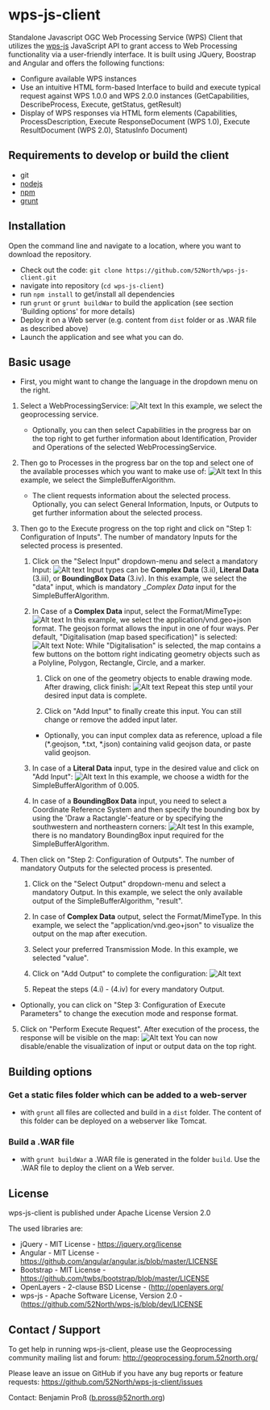 wps-js-client
=============

Standalone Javascript OGC Web Processing Service (WPS) Client that utilizes the [wps-js](https://github.com/52North/wps-js) JavaScript API to grant access to Web Processing functionality via a user-friendly interface. It is built using JQuery, Boostrap and Angular and offers the following functions:

-	Configure available WPS instances
-	Use an intuitive HTML form-based Interface to build and execute typical request against WPS 1.0.0 and WPS 2.0.0 instances (GetCapabilities, DescribeProcess, Execute, getStatus, getResult)
-	Display of WPS responses via HTML form elements (Capabilities, ProcessDescription, Execute ResponseDocument (WPS 1.0), Execute ResultDocument (WPS 2.0), StatusInfo Document)

Requirements to develop or build the client
-------------------------------------------

-	git
-	[nodejs](https://nodejs.org)
-	[npm](https://www.npmjs.com/)
-	[grunt](http://gruntjs.com/)

Installation
----------------------------

Open the command line and navigate to a location, where you want to download the repository.

-	Check out the code: `git clone https://github.com/52North/wps-js-client.git`
- navigate into repository (`cd wps-js-client`)
-	run `npm install` to get/install all dependencies
- run `grunt` or `grunt buildWar` to build the application (see section 'Building options' for more details)
-	Deploy it on a Web server (e.g. content from `dist` folder or as .WAR file as described above)
-	Launch the application and see what you can do.

Basic usage
----------------------------

* First, you might want to change the language in the dropdown menu on the right.

1. Select a WebProcessingService:
![Alt text](https://github.com/cDanowski/wps-js-client/blob/master/screenshots/WPS_selection.png "WPS selection")
In this example, we select the geoprocessing service.
    
    * Optionally, you can then select Capabilities in the progress bar on the top right to get further information about Identification, Provider and Operations of the selected WebProcessingService.

2. Then go to Processes in the progress bar on the top and select one of the available processes which you want to make use of:
![Alt text](https://github.com/cDanowski/wps-js-client/blob/master/screenshots/Process_selection.png "Process selection")
In this example, we select the SimpleBufferAlgorithm.

    * The client requests information about the selected process. Optionally, you can select General Information, Inputs, or Outputs to get further information about the selected process.

3. Then go to the Execute progress on the top right and click on "Step 1: Configuration of Inputs".
The number of mandatory Inputs for the selected process is presented. 
    1. Click on the "Select Input" dropdown-menu and select a mandatory Input:
    ![Alt text](https://github.com/cDanowski/wps-js-client/blob/master/screenshots/Select_input.png "Input selection")
    Input types can be __Complex Data__ (3.ii), __Literal Data__ (3.iii), or __BoundingBox Data__ (3.iv).
    In this example, we select the "data" input, which is mandatory __Complex Data_ input for the SimpleBufferAlgorithm.

    2. In Case of a __Complex Data__ input, select the Format/MimeType:
    ![Alt text](https://github.com/cDanowski/wps-js-client/blob/master/screenshots/geojson_selection.png "Geojson format selection")
    In this example, we select the application/vnd.geo+json format. The geojson format allows the input in one of four ways. Per default, "Digitalisation (map based specification)" is selected:
    ![Alt text](https://github.com/cDanowski/wps-js-client/blob/master/screenshots/digitalision_setup.png "Digitalisation setup")
    Note: While "Digitalisation" is selected, the map contains a few buttons on the bottom right indicating geometry objects such as a Polyline, Polygon, Rectangle, Circle, and a marker.

        1. Click on one of the geometry objects to enable drawing mode. After drawing, click finish:
        ![Alt text](https://github.com/cDanowski/wps-js-client/blob/master/screenshots/polyline_drawing.png "Drawing a Polyline")
        Repeat this step until your desired input data is complete.

        2. Click on "Add Input" to finally create this input. You can still change or remove the added input later.
        * Optionally, you can input complex data as reference, upload a file (*.geojson, *.txt, *.json) containing valid geojson data, or paste valid geojson. 

    3. In case of a __Literal Data__ input, type in the desired value and click on "Add Input":
    ![Alt text](https://github.com/cDanowski/wps-js-client/blob/master/screenshots/literal_data_input.png "Entering a literal input")
    In this example, we choose a width for the SimpleBufferAlgorithm of 0.005.

    4. In case of a __BoundingBox Data__ input, you need to select a Coordinate Reference System and then specify the bounding box by using the 'Draw a Ractangle'-feature or by specifying the southwestern and northeastern corners:
    ![Alt test](https://github.com/cDanowski/wps-js-client/blob/master/screenshots/BoundingBox_input.png "Input of a BoundingBox")
    In this example, there is no mandatory BoundingBox input required for the SimpleBufferAlgorithm.

4. Then click on "Step 2: Configuration of Outputs".
The number of mandatory Outputs for the selected process is presented.
    1. Click on the "Select Output" dropdown-menu and select a mandatory Output.
    In this example, we select the only available output of the SimpleBufferAlgorithm, "result".

    2. In case of __Complex Data__ output, select the Format/MimeType.
    In this example, we select the "application/vnd.geo+json" to visualize the output on the map after execution.

    3. Select your preferred Transmission Mode. In this example, we selected "value".

    4. Click on "Add Output" to complete the configuration:
    ![Alt text](https://github.com/cDanowski/wps-js-client/blob/master/screenshots/add_output.png "Adding the output")

    5. Repeat the steps (4.i) - (4.iv) for every mandatory Output.

* Optionally, you can click on "Step 3: Configuration of Execute Parameters" to change the execution mode and response format.

5. Click on "Perform Execute Request". After execution of the process, the response will be visible on the map:
![Alt text](https://github.com/cDanowski/wps-js-client/blob/master/screenshots/Result_presentation.png "presentation of result")
You can now disable/enable the visualization of input or output data on the top right.



Building options
----------------------------

### Get a static files folder which can be added to a web-server

-	with `grunt` all files are collected and build in a `dist` folder. The content of this folder can be deployed on a webserver like Tomcat.

### Build a .WAR file

-	with `grunt buildWar` a .WAR file is generated in the folder `build`. Use the .WAR file to deploy the client on a Web server.

License
-------

wps-js-client is published under Apache License Version 2.0

The used libraries are:

-	jQuery - MIT License - https://jquery.org/license
-	Angular - MIT License - https://github.com/angular/angular.js/blob/master/LICENSE
-	Bootstrap - MIT License - https://github.com/twbs/bootstrap/blob/master/LICENSE
-	OpenLayers - 2-clause BSD License - (http://openlayers.org/
-	wps-js - Apache Software License, Version 2.0 - (https://github.com/52North/wps-js/blob/dev/LICENSE

Contact / Support
-----------------

To get help in running wps-js-client, please use the Geoprocessing community mailing list and forum: http://geoprocessing.forum.52north.org/

Please leave an issue on GitHub if you have any bug reports or feature requests: https://github.com/52North/wps-js-client/issues

Contact: Benjamin Proß (b.pross@52north.org)
